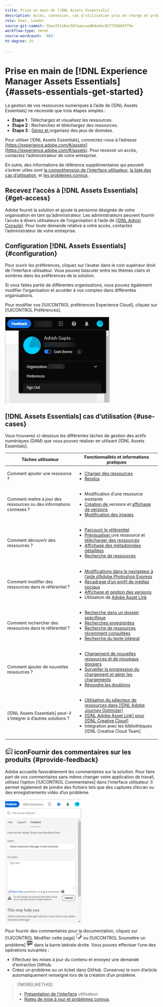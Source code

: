 ```yaml
---
title: Prise en main de [!DNL Assets Essentials]
description: Accès, connexion, cas d’utilisation pris en charge et problèmes connus de  [!DNL Assets Essentials].
role: User, Leader
source-git-commit: 5bae37e18ac587aaacaa004e5ec02775888d7f9a
workflow-type: tm+mt
source-wordcount: '462'
ht-degree: 2%

---
```


# Prise en main de [!DNL Experience Manager Assets Essentials] {#assets-essentials-get-started}

<!-- TBD: Make links for these steps. -->

La gestion de vos ressources numériques à l’aide de [!DNL Assets Essentials] ne nécessite que trois étapes simples :

* **Étape 1** :  [](/help/add-delete.md) Téléchargez et  [](/help/navigate-view.md) visualisez les ressources.
* **Étape 2** :  [](/help/search.md) Recherchez et  [](/help/manage-organize.md#download) téléchargez des ressources.
* **Étape 3** :  [Gérez et ](/help/manage-organize.md) organisez des jeux de données.

Pour utiliser [!DNL Assets Essentials], connectez-vous à l’adresse [https://experience.adobe.com/#/assets](https://experience.adobe.com/#/assets). Pour recevoir un accès, contactez l’administrateur de votre entreprise.

En outre, des informations de référence supplémentaires qui peuvent s’avérer utiles sont [la compréhension de l’interface utilisateur](/help/navigate-view.md), [la liste des cas d’utilisation](#use-cases), <!-- TBD: [supported file types](/help/supported-file-formats.md), --> et [les problèmes connus](/help/release-notes.md#known-issues).

## Recevez l’accès à [!DNL Assets Essentials] {#get-access}

Adobe fournit la solution et ajoute la personne désignée de votre organisation en tant qu’administrateur. Les administrateurs peuvent fournir l’accès à divers utilisateurs de l’organisation à l’aide de [[!DNL Admin Console]](https://helpx.adobe.com/enterprise/admin-guide.html/enterprise/using/welcome.ug.html). Pour toute demande relative à votre accès, contactez l’administrateur de votre entreprise.

## Configuration [!DNL Assets Essentials] {#configuration}

Pour ouvrir les préférences, cliquez sur l’avatar dans le coin supérieur droit de l’interface utilisateur. Vous pouvez basculer entre les thèmes clairs et sombres dans les préférences de la solution.

Si vous faites partie de différentes organisations, vous pouvez également modifier l’organisation et accéder à vos comptes dans différentes organisations.

Pour modifier vos [!UICONTROL préférences Experience Cloud], cliquez sur [!UICONTROL Préférences].

![Préférence pour changer de thème sombre et clair](assets/theme-change.png)

<!-- TBD: What can admins configure? What more can users configure? Any doc that describes Exp Cloud preferences? 
Metadata forms is out of the scope of 6/17 GA. When the functionality is added, link to it from here. It is about configuring metadata UI. -->

<!-- TBD: This section contains beta-specific video that will be updated post-GA.

## Login experience {#login-experience}

When logging in, after providing the credentials, you can be prompted to select an account. In this case, select `Company or School Account` to proceed.

![Select an account to login](assets/do-not-localize/login-experience.gif)
-->

## [!DNL Assets Essentials] cas d’utilisation {#use-cases}

Vous trouverez ci-dessous les différentes tâches de gestion des actifs numériques (DAM) que vous pouvez réaliser en utilisant [!DNL Assets Essentials].

| Tâches utilisateur | Fonctionnalités et informations pratiques |
|-----|------|
| Comment ajouter une ressource ? | <ul> <li> [Charger des ressources](/help/add-delete.md) </li> <li> [Rendus](/help/add-delete.md#renditions) </li> </ul> |
| Comment mettre à jour des ressources ou des informations connexes ? | <ul> <li>Modification d’une ressource existante</li> <li>[Création de ](/help/manage-organize.md#create-versions) versions et  [affichage de versions](/help/navigate-view.md#view-versions)</li> <li>[Modification des images](/help/edit-images.md)</li> </ul> |
| Comment découvrir des ressources ? | <ul> <li>[Parcourir le référentiel](/help/navigate-view.md#view-assets-and-details) </li> <li> [Prévisualiser ](/help/navigate-view.md#preview-assets) une ressource et  [télécharger des ressources](/help/manage-organize.md) </li> <li>[Affichage des métadonnées détaillées](/help/metadata.md) </li> <li>[Recherche de ressources](/help/search.md)</li></ul> |
| Comment modifier des ressources dans le référentiel ? | <ul> <li>[Modifications dans le navigateur à l’aide d’Adobe Photoshop Express](/help/edit-images.md)</li> <li>[Recadrage d’un profil de médias sociaux](/help/edit-images.md#crop-straighten-images)</li> <li>[Affichage et gestion des versions](/help/manage-organize.md#create-versions)</li> <li>Utilisation de [Adobe Asset Link](/help/integration.md#integrations)</ul></ul> |
| Comment rechercher des ressources dans le référentiel ? | <ul> <li>[Recherche dans un dossier spécifique](/help/search.md)</li> <li>[Recherches enregistrées](/help/search.md)</li> <li>[Recherche de ressources récemment consultées](/help/search.md)</li> <li>[Recherche du texte intégral](/help/search.md) |
| Comment ajouter de nouvelles ressources ? | <ul> <li>[Chargement de nouvelles ressources et de nouveaux dossiers](/help/add-delete.md#add-assets)</li> <li>[Surveiller la progression du chargement et gérer les chargements](/help/add-delete.md)</li> <li>[Résoudre les doublons](/help/add-delete.md#resolve-upload-fails)</li> </ul> |
| [!DNL Assets Essentials] peut-il s’intégrer à d’autres solutions ? | <ul> <li>[Utilisation du sélecteur de ressources dans [!DNL Adobe Journey Optimizer]](/help/integration.md)</li> <li>[[!DNL Adobe Asset Link] pour [!DNL Creative Cloud]](/help/integration.md)</li> <li>Intégration avec les bibliothèques [!DNL Creative Cloud Team]</li> </ul> |

<!--TBD: Merge in above table when these use cases are documented/available.
| How do I delete assets? | <ul> <li>[Delete assets](/help/manage-organize.md)</li> <li>Recover deleted assets</li> <li>Permanently delete assets</li> </ul> |
| How do I share assets or find shared assets? | <ul> <li>Shared by me</li> <li>Shared with me</li> <li>Share for comments and review</li> <li>Unshare assets</li> </ul> |
| How do I collaborate with others and get my assets reviewed | <ul> <li>Share for review</li> <li>Provide comments. Resolve and filter comments</li> <li>Annotations on images</li> <li>Assign tasks to specific users and prioritize</li> </ul> |
-->

## ![feedback ](assets/do-not-localize/feedback-icon.png) iconFournir des commentaires sur les produits {#provide-feedback}

Adobe accueille favorablement les commentaires sur la solution. Pour faire part de vos commentaires sans même changer votre application de travail, utilisez l’option [!UICONTROL Commentaires] dans l’interface utilisateur. Il permet également de joindre des fichiers tels que des captures d’écran ou des enregistrements vidéo d’un problème.

![option feedback dans l’interface](assets/feedback-panel.png)

Pour fournir des commentaires pour la documentation, cliquez sur [!UICONTROL Modifier cette page] ![modifier la page](assets/do-not-localize/edit-page.png) ou [!UICONTROL Soumettre un problème] ![créer un problème GitHub](assets/do-not-localize/github-issue.png) dans la barre latérale droite. Vous pouvez effectuer l’une des opérations suivantes :

* Effectuez les mises à jour du contenu et envoyez une demande d’extraction GitHub.
* Créez un problème ou un ticket dans GitHub. Conservez le nom d’article automatiquement renseigné lors de la création d’un problème.

>[!MORELIKETHIS]
>
>* [Présentation de l’interface](/help/navigate-view.md) utilisateur.
>* [Notes de mise à jour et problèmes connus](/help/release-notes.md).


<!-- TBD: 
>* [Supported file types](/help/supported-file-formats.md).
-->
